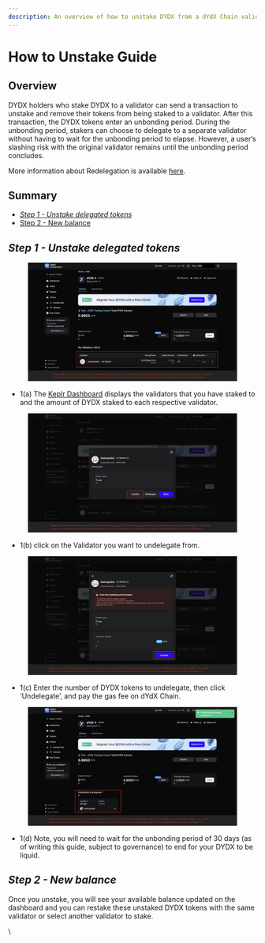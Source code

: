 ```yaml
---
description: An overview of how to unstake DYDX from a dYdX Chain validator.
---
```


# How to Unstake Guide

## Overview

DYDX holders who stake DYDX to a validator can send a transaction to unstake and remove their tokens from being staked to a validator. After this transaction, the DYDX tokens enter an unbonding period. During the unbonding period, stakers can choose to delegate to a separate validator without having to wait for the unbonding period to elapse. However, a user’s slashing risk with the original validator remains until the unbonding period concludes.&#x20;

More information about Redelegation is available [here](https://www.dydx.foundation/how-to-redelegate).&#x20;

## Summary

* [_Step 1 - Unstake delegated tokens_](how-to-unstake-guide.md#step-1-unstake-delegated-tokens)
* [Step 2 - New balance](how-to-unstake-guide.md#step-2-new-balance)

## _Step 1 - Unstake delegated tokens_

<figure><img src="../../.gitbook/assets/1(a) - Unstake.png" alt=""><figcaption></figcaption></figure>

* 1(a) The [Keplr Dashboard](https://wallet.keplr.app/chains/dydx) displays the validators that you have staked to and the amount of DYDX staked to each respective validator.

<figure><img src="../../.gitbook/assets/1(b) - Unstake.png" alt=""><figcaption></figcaption></figure>

* 1(b) click on the Validator you want to undelegate from.

<figure><img src="../../.gitbook/assets/1(c) - Unstake.png" alt=""><figcaption></figcaption></figure>

* 1(c) Enter the number of DYDX tokens to undelegate, then click ‘Undelegate’, and pay the gas fee on dYdX Chain.

<figure><img src="../../.gitbook/assets/1(d) - Unstake.png" alt=""><figcaption></figcaption></figure>

* 1(d) Note, you will need to wait for the unbonding period of 30 days (as of writing this guide, subject to governance) to end for your DYDX to be liquid.

## _Step 2 - New balance_

Once you unstake, you will see your available balance updated on the dashboard and you can restake these unstaked DYDX tokens with the same validator or select another validator to stake.

\

